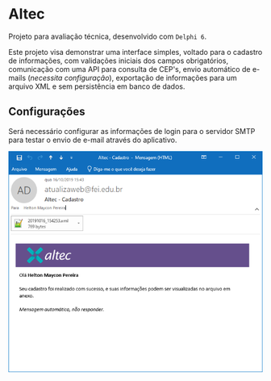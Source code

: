 # Altec
Projeto para avaliação técnica, desenvolvido com ```Delphi 6```.

Este projeto visa demonstrar uma interface simples, voltado para o cadastro de informações, com validações iniciais dos campos obrigatórios, comunicação com uma API para consulta de CEP's, envio automático de e-mails (*necessita configuração*), exportação de informações para um arquivo XML e sem persistência em banco de dados.

## Configurações
Será necessário configurar as informações de login para o servidor SMTP para testar o envio de e-mail através do aplicativo.

![Modelo de E-mail](https://github.com/hempmax/Altec/blob/master/Screenshots/Email1.png)

